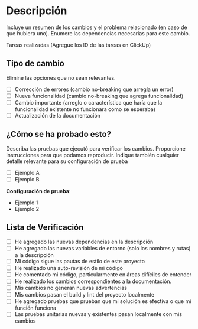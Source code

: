 # Descripción

Incluye un resumen de los cambios y el problema relacionado (en caso de que hubiera uno). Enumere las dependencias necesarias para este cambio.

Tareas realizadas (Agregue los ID de las tareas en ClickUp)

## Tipo de cambio

Elimine las opciones que no sean relevantes.

- [ ] Corrección de errores (cambio no-breaking que arregla un error)
- [ ] Nueva funcionalidad (cambio no-breaking que agrega funcionalidad)
- [ ] Cambio importante (arreglo o característica que haría que la funcionalidad existente no funcionara como se esperaba)
- [ ] Actualización de la documentación

## ¿Cómo se ha probado esto?

Describa las pruebas que ejecutó para verificar los cambios. Proporcione instrucciones para que podamos reproducir. Indique también cualquier detalle relevante para su configuración de prueba

- [ ] Ejemplo A
- [ ] Ejemplo B

**Configuración de prueba**:

- Ejemplo 1
- Ejemplo 2

## Lista de Verificación

- [ ] He agregado las nuevas dependencias en la descripción
- [ ] He agregado las nuevas variables de entorno (solo los nombres y rutas) a la descripción
- [ ] Mi código sigue las pautas de estilo de este proyecto
- [ ] He realizado una auto-revisión de mi código
- [ ] He comentado mi código, particularmente en áreas difíciles de entender
- [ ] He realizado los cambios correspondientes a la documentación.
- [ ] Mis cambios no generan nuevas advertencias
- [ ] Mis cambios pasan el build y lint del proyecto localmente
- [ ] He agregado pruebas que prueban que mi solución es efectiva o que mi función funciona
- [ ] Las pruebas unitarias nuevas y existentes pasan localmente con mis cambios
